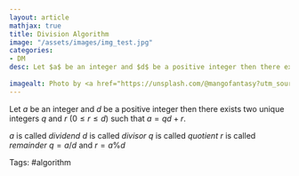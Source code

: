 ```yaml
---
layout: article
mathjax: true
title: Division Algorithm
image: "/assets/images/img_test.jpg"
categories:
- DM
desc: Let $a$ be an integer and $d$ be a positive integer then there exists two unique integers $q$ and $r$ ($0 \le r \le d$) such that $a= qd+r$.
 
imagealt: Photo by <a href="https://unsplash.com/@mangofantasy?utm_source=unsplash&utm_medium=referral&utm_content=creditCopyText">Tim Johnson</a> on <a href="https://unsplash.com/s/photos/logic?utm_source=unsplash&utm_medium=referral&utm_content=creditCopyText">Unsplash</a>
---
```

Let $a$ be an integer and $d$ be a positive integer then there exists two unique integers $q$ and $r$ ($0 \le r \le d$) such that $a= qd+r$.

$a$ is called *dividend*
$d$ is called *divisor*
$q$ is called *quotient*
$r$ is called *remainder*
$q = a/d$ and $r= a\%d$

Tags: #algorithm 